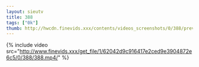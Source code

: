 ```yaml
--- 
layout: sieutv
title: 388
tags: ["0k"]
thumb: http://hwcdn.finevids.xxx/contents/videos_screenshots/0/388/preview.mp4.jpg
---
```

{% include video src="http://www.finevids.xxx/get_file/1/62042d9c916417e2ced9e3904872e6c5/0/388/388.mp4/" %} 

